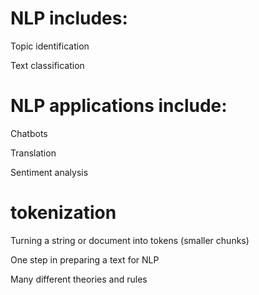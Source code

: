 # NLP includes:
  Topic identification
  
  Text classification

# NLP applications include:
  Chatbots
  
  Translation
  
  Sentiment analysis
  
# tokenization
  Turning a string or document into tokens (smaller chunks)
  
  One step in preparing a text for NLP
  
  Many different theories and rules

